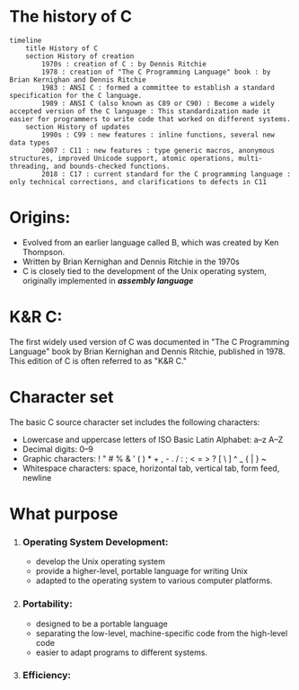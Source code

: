 # The history of C

```mermaid
timeline
    title History of C
    section History of creation
        1970s : creation of C : by Dennis Ritchie
        1978 : creation of "The C Programming Language" book : by Brian Kernighan and Dennis Ritchie
        1983 : ANSI C : formed a committee to establish a standard specification for the C language.
        1989 : ANSI C (also known as C89 or C90) : Become a widely accepted version of the C language : This standardization made it easier for programmers to write code that worked on different systems.
    section History of updates
        1990s : C99 : new features : inline functions, several new data types
        2007 : C11 : new features : type generic macros, anonymous structures, improved Unicode support, atomic operations, multi-threading, and bounds-checked functions.
        2018 : C17 : current standard for the C programming language : only technical corrections, and clarifications to defects in C11
```

# Origins: 

- Evolved from an earlier language called B, which was created by Ken Thompson.
- Written by Brian Kernighan and Dennis Ritchie in the 1970s
- C is closely tied to the development of the Unix operating system, originally implemented in ***assembly language***

# K&R C:

 The first widely used version of C was documented in "The C Programming Language" book by Brian Kernighan and Dennis Ritchie, published in 1978. This edition of C is often referred to as "K&R C."

# Character set

The basic C source character set includes the following characters:

- Lowercase and uppercase letters of ISO Basic Latin Alphabet: a–z A–Z
- Decimal digits: 0–9
- Graphic characters: ! " # % & ' ( ) * + , - . / : ; < = > ? [ \ ] ^ _ { | } ~
- Whitespace characters: space, horizontal tab, vertical tab, form feed, newline

# What purpose

1. ### Operating System Development:
    - develop the Unix operating system
    - provide a higher-level, portable language for writing Unix
    - adapted to the operating system to various computer platforms.

2. ### Portability:
    - designed to be a portable language
    - separating the low-level, machine-specific code from the high-level code
    - easier to adapt programs to different systems.

3. ### Efficiency: